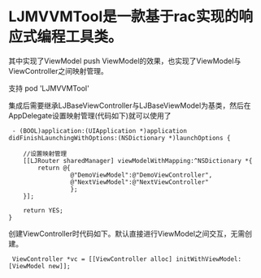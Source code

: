 # LJMVVMTool是一款基于rac实现的响应式编程工具类。

其中实现了ViewModel push ViewModel的效果，也实现了ViewModel与ViewController之间映射管理。

支持 pod 'LJMVVMTool'

集成后需要继承LJBaseViewController与LJBaseViewModel为基类，然后在AppDelegate设置映射管理(代码如下)就可以使用了

     - (BOOL)application:(UIApplication *)application didFinishLaunchingWithOptions:(NSDictionary *)launchOptions {
        
        //设置映射管理
        [[LJRouter sharedManager] viewModelWithMapping:^NSDictionary *{
            return @{
                     @"DemoViewModel":@"DemoViewController",
                     @"NextViewModel":@"NextViewController"
                     };
        }];
        
        return YES;
    }

创建ViewController时代码如下。默认直接进行ViewModel之间交互，无需创建。

     ViewController *vc = [[ViewController alloc] initWithViewModel:[ViewModel new]];
    
